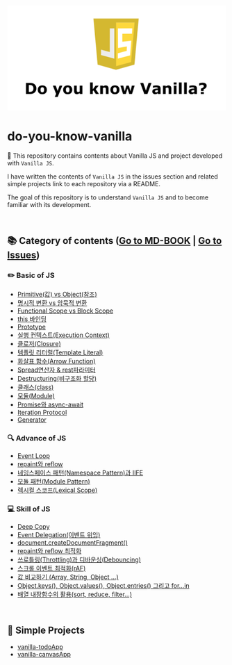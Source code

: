 ![do-you-know-vaniilla](./img/do-you-know-vanilla.png)

# do-you-know-vanilla

:banana: This repository contains contents about Vanilla JS and project developed with `Vanilla JS`.

I have written the contents of `Vanilla JS` in the issues section and related simple projects link to each repository via a README.

The goal of this repository is to understand `Vanilla JS` and to become familiar with its development.

<br/>

## 📚 Category of contents ([Go to MD-BOOK](https://bkjang.github.io/do-you-know-vanilla) | [Go to Issues](https://github.com/BKJang/do-you-know-vanilla/issues))

### ✏️ Basic of JS

- [Primitive(값) vs Object(참조) ](https://github.com/BKJang/do-you-know-vanilla/issues/1)
- [명시적 변환 vs 암묵적 변환](https://github.com/BKJang/do-you-know-vanilla/issues/3)
- [Functional Scope vs Block Scope](https://github.com/BKJang/do-you-know-vanilla/issues/4)
- [this 바인딩](https://github.com/BKJang/do-you-know-vanilla/issues/7)
- [Prototype](https://github.com/BKJang/do-you-know-vanilla/issues/12)
- [실행 컨텍스트(Execution Context)](https://github.com/BKJang/do-you-know-vanilla/issues/14)
- [클로저(Closure)](https://github.com/BKJang/do-you-know-vanilla/issues/15)
- [템플릿 리터럴(Template Literal)](https://github.com/BKJang/do-you-know-vanilla/issues/17)
- [화살표 함수(Arrow Function)](https://github.com/BKJang/do-you-know-vanilla/issues/18)
- [Spread연산자 & rest파라미터](https://github.com/BKJang/do-you-know-vanilla/issues/19)
- [Destructuring(비구조화 할당)](https://github.com/BKJang/do-you-know-vanilla/issues/20)
- [클래스(class)](https://github.com/BKJang/do-you-know-vanilla/issues/21)
- [모듈(Module)](https://github.com/BKJang/do-you-know-vanilla/issues/22)
- [Promise와 async-await](https://github.com/BKJang/do-you-know-vanilla/issues/24)
- [Iteration Protocol](https://github.com/BKJang/do-you-know-vanilla/issues/29)
- [Generator](https://github.com/BKJang/do-you-know-vanilla/issues/30)

### 🔍 Advance of JS

- [Event Loop](https://github.com/BKJang/do-you-know-vanilla/issues/5)
- [repaint와 reflow](https://github.com/BKJang/do-you-know-vanilla/issues/9)
- [네임스페이스 패턴(Namespace Pattern)과 IIFE](https://github.com/BKJang/do-you-know-vanilla/issues/16)
- [모듈 패턴(Module Pattern)](https://github.com/BKJang/do-you-know-vanilla/issues/13)
- [렉시컬 스코프(Lexical Scope)](https://github.com/BKJang/do-you-know-vanilla/issues/25)

### 💻 Skill of JS

- [Deep Copy](https://github.com/BKJang/do-you-know-vanilla/issues/2)
- [Event Delegation(이벤트 위임)](https://github.com/BKJang/do-you-know-vanilla/issues/6)
- [document.createDocumentFragment()](https://github.com/BKJang/do-you-know-vanilla/issues/8)
- [repaint와 reflow 최적화](https://github.com/BKJang/do-you-know-vanilla/issues/10)
- [쓰로틀링(Throttling)과 디바운싱(Debouncing)](https://github.com/BKJang/do-you-know-vanilla/issues/11)
- [스크롤 이벤트 최적화(rAF)](https://github.com/BKJang/do-you-know-vanilla/issues/23)
- [값 비교하기 (Array, String, Object ...)](https://github.com/BKJang/do-you-know-vanilla/issues/26)
- [Object.keys(), Object.values(), Object.entries() 그리고 for...in](https://github.com/BKJang/do-you-know-vanilla/issues/27)
- [배열 내장함수의 활용(sort, reduce, filter...)](https://github.com/BKJang/do-you-know-vanilla/issues/28)

<br/>

## :hammer: Simple Projects

- [vanilla-todoApp](https://github.com/BKJang/vanilla-todoApp)
- [vanilla-canvasApp](https://github.com/BKJang/vanilla-canvasApp)

